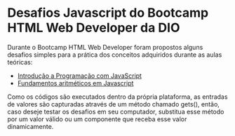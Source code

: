 # Desafios Javascript do Bootcamp HTML Web Developer da DIO

Durante o Bootcamp HTML Web Developer foram propostos alguns desafios simples para a prática dos conceitos adquiridos durante as aulas teóricas:

- [Introdução a Programação com JavaScript](https://github.com/cassioliveira/bootcamp-dio-html-dev-desafios/tree/main/introducao-a-programacao-com-javascript)
- [Fundamentos aritméticos em Javascript](https://github.com/cassioliveira/bootcamp-dio-html-dev-desafios/tree/main/fundamentos-aritmeticos-em-javascript)

Como os códigos são executados dentro da própria plataforma, as entradas de valores são capturadas através de um método chamado gets(), então, caso deseje testar os desafios em seu computador, substitua esse método por um valor válido ou um componente que receba esse valor dinamicamente.